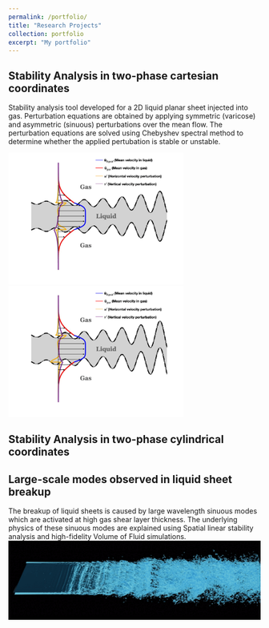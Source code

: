 ```yaml
---
permalink: /portfolio/
title: "Research Projects"
collection: portfolio
excerpt: "My portfolio"
---
```


Stability Analysis in two-phase cartesian coordinates
------
Stability analysis tool developed for a 2D liquid planar sheet injected into gas. Perturbation equations are obtained by applying symmetric (varicose) and asymmetric (sinuous) perturbations over the mean flow. The perturbation equations are solved using Chebyshev spectral method to determine whether the applied pertubation is stable or unstable.
<p float="left">
  <img src="/images/varicose.gif" width="350" />
  <img src="/images/sinuous1.gif" width="350" />
</p>

Stability Analysis in two-phase cylindrical coordinates
------

Large-scale modes observed in liquid sheet breakup
------
The breakup of liquid sheets is caused by large wavelength sinuous modes which are activated at high gas shear layer thickness. The underlying physics of these sinuous modes are explained using Spatial linear stability analysis and high-fidelity Volume of Fluid simulations.
<br/><img src='/images/3D_sheet.gif'>
